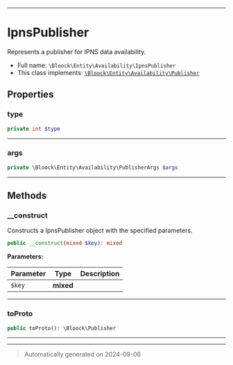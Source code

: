 ***

# IpnsPublisher

Represents a publisher for IPNS data availability.



* Full name: `\Bloock\Entity\Availability\IpnsPublisher`
* This class implements:
[`\Bloock\Entity\Availability\Publisher`](./Publisher.md)



## Properties


### type



```php
private int $type
```






***

### args



```php
private \Bloock\Entity\Availability\PublisherArgs $args
```






***

## Methods


### __construct

Constructs a IpnsPublisher object with the specified parameters.

```php
public __construct(mixed $key): mixed
```








**Parameters:**

| Parameter | Type | Description |
|-----------|------|-------------|
| `$key` | **mixed** |  |





***

### toProto



```php
public toProto(): \Bloock\Publisher
```












***


***
> Automatically generated on 2024-09-06
